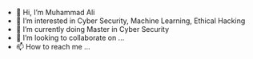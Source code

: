 - 👋 Hi, I’m Muhammad Ali
- 👀 I’m interested in Cyber Security, Machine Learning, Ethical Hacking
- 🌱 I’m currently doing Master in Cyber Security
- 💞️ I’m looking to collaborate on ...
- 📫 How to reach me ...

<!---
ma-muhammadali/ma-muhammadali is a ✨ special ✨ repository because its `README.md` (this file) appears on your GitHub profile.
You can click the Preview link to take a look at your changes.
--->
